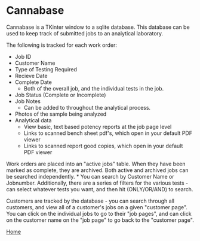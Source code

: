 # Cannabase

Cannabase is a TKinter window to a sqlite database. This database can be used to keep track of submitted jobs to an analytical laboratory.

The following is tracked for each work order:
* Job ID
* Customer Name
* Type of Testing Required
* Recieve Date
* Complete Date
    * Both of the overall job, and the individual tests in the job.
* Job Status (Complete or Incomplete)
* Job Notes
    * Can be added to throughout the analytical process.
* Photos of the sample being analyzed
* Analytical data
    * View basic, text based potency reports at the job page level
    * Links to scanned bench sheet pdf's, which open in your default PDF viewer
    * Links to scanned report good copies, which open in your default PDF viewer

Work orders are placed into an "active jobs" table. When they have been marked as complete, they are archived. Both active and archived jobs 
can be searched independently.
    * You can search by Customer Name or Jobnumber. Additionally, there are a series of filters for the various tests - can select whatever tests 
    you want, and then hit (ONLY/OR/AND) to search. 

Customers are tracked by the database - you can search through all customers, and view all of a customer's jobs on a given "customer page".
You can click on the individual jobs to go to their "job pages", and can click on the customer name on the "job page" to go back to the 
"customer page".






[Home](http://StavromularBeta.github.io)